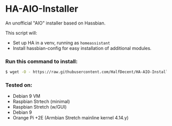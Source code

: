 # HA-AIO-Installer
An unofficial "AIO" installer based on Hassbian.

This script will:
- Set up HA in a venv, running as `homeassistant`
- Install hassbian-config for easy installation of additional modules.

### Run this command to install:
```bash
$ wget -O - https://raw.githubusercontent.com/HalfDecent/HA-AIO-Installer/master/installer.sh | sudo bash -
```

### Tested on:
- Debian 9 VM
- Raspbian Strtech (minimal)
- Raspbian Stretch (w/GUI)
- Debian 9
- Orange Pi +2E (Armbian Stretch mainline kernel 4.14.y)
